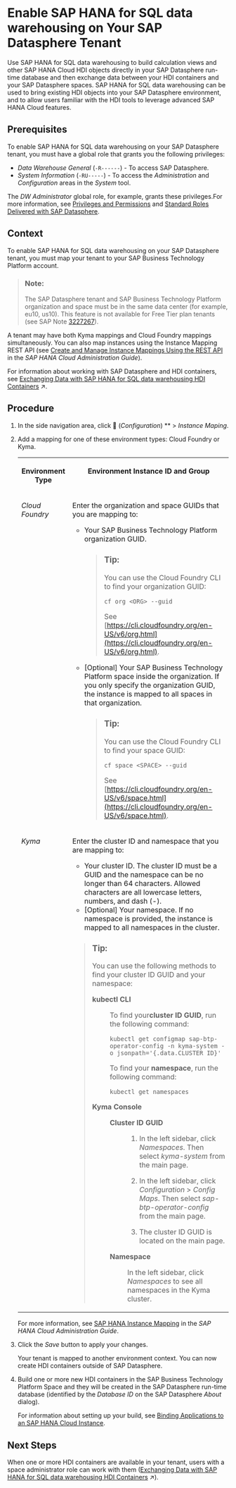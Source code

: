 <!-- loioe9a287849ccf41bb8a132d12dd3fdc8f -->

<link rel="stylesheet" type="text/css" href="../css/sap-icons.css"/>

# Enable SAP HANA for SQL data warehousing on Your SAP Datasphere Tenant

Use SAP HANA for SQL data warehousing to build calculation views and other SAP HANA Cloud HDI objects directly in your SAP Datasphere run-time database and then exchange data between your HDI containers and your SAP Datasphere spaces. SAP HANA for SQL data warehousing can be used to bring existing HDI objects into your SAP Datasphere environment, and to allow users familiar with the HDI tools to leverage advanced SAP HANA Cloud features.



<a name="loioe9a287849ccf41bb8a132d12dd3fdc8f__prereq_jch_t41_mfc"/>

## Prerequisites

To enable SAP HANA for SQL data warehousing on your SAP Datasphere tenant, you must have a global role that grants you the following privileges:

-   *Data Warehouse General* \(`-R------`\) - To access SAP Datasphere.
-   *System Information* \(`-RU-----`\) - To access the *Administration* and *Configuration* areas in the *System* tool.

The *DW Administrator* global role, for example, grants these privileges.For more information, see [Privileges and Permissions](../Managing-Users-and-Roles/privileges-and-permissions-d7350c6.md) and [Standard Roles Delivered with SAP Datasphere](../Managing-Users-and-Roles/standard-roles-delivered-with-sap-datasphere-a50a51d.md).



## Context

To enable SAP HANA for SQL data warehousing on your SAP Datasphere tenant, you must map your tenant to your SAP Business Technology Platform account.

> ### Note:  
> The SAP Datasphere tenant and SAP Business Technology Platform organization and space must be in the same data center \(for example, eu10, us10\). This feature is not available for Free Tier plan tenants \(see SAP Note [3227267](https://me.sap.com/notes/3227267)\).

A tenant may have both Kyma mappings and Cloud Foundry mappings simultaneously. You can also map instances using the Instance Mapping REST API \(see [Create and Manage Instance Mappings Using the REST API](https://help.sap.com/docs/hana-cloud/sap-hana-cloud-administration-guide/creating-and-managing-instance-mappings-using-rest-api) in the *SAP HANA Cloud Administration Guide*\).

For information about working with SAP Datasphere and HDI containers, see [Exchanging Data with SAP HANA for SQL data warehousing HDI Containers](https://help.sap.com/viewer/9f36ca35bc6145e4acdef6b4d852d560/DEV_CURRENT/en-US/1aec7ca95af24208a61c1a444b249d95.html "Users with a space administrator role can use SAP HANA for SQL data warehousing to build calculation views and other SAP HANA Cloud HDI objects directly in the run-time SAP HANA Cloud database and then exchange data between HDI containers and SAP Datasphere spaces. SAP HANA for SQL data warehousing can be used to bring existing HDI objects into your SAP Datasphere environment, and to allow users familiar with the HDI tools to leverage advanced SAP HANA Cloud features.") :arrow_upper_right:.



<a name="loioe9a287849ccf41bb8a132d12dd3fdc8f__steps_xxb_cty_tsb"/>

## Procedure

1.  In the side navigation area, click :wrench: \(*Configuration*\) ** \> *Instance Maping*.

2.  Add a mapping for one of these environment types: Cloud Foundry or Kyma.


    <table>
    <tr>
    <th valign="top">

    Environment Type
    
    </th>
    <th valign="top">

    Environment Instance ID and Group
    
    </th>
    </tr>
    <tr>
    <td valign="top">
    
    *Cloud Foundry* 
    
    </td>
    <td valign="top">
    
    Enter the organization and space GUIDs that you are mapping to:

    -   Your SAP Business Technology Platform organization GUID.

        > ### Tip:  
        > You can use the Cloud Foundry CLI to find your organization GUID:
        > 
        > ```
        > cf org <ORG> --guid
        > ```
        > 
        > See [https://cli.cloudfoundry.org/en-US/v6/org.html](https://cli.cloudfoundry.org/en-US/v6/org.html).

    -   \[Optional\] Your SAP Business Technology Platform space inside the organization. If you only specify the organization GUID, the instance is mapped to all spaces in that organization.

        > ### Tip:  
        > You can use the Cloud Foundry CLI to find your space GUID:
        > 
        > ```
        > cf space <SPACE> --guid
        > ```
        > 
        > See [https://cli.cloudfoundry.org/en-US/v6/space.html](https://cli.cloudfoundry.org/en-US/v6/space.html).



    
    </td>
    </tr>
    <tr>
    <td valign="top">
    
    *Kyma* 
    
    </td>
    <td valign="top">
    
    Enter the cluster ID and namespace that you are mapping to:

    -   Your cluster ID. The cluster ID must be a GUID and the namespace can be no longer than 64 characters. Allowed characters are all lowercase letters, numbers, and dash \(-\).
    -   \[Optional\] Your namespace. If no namespace is provided, the instance is mapped to all namespaces in the cluster.

    > ### Tip:  
    > You can use the following methods to find your cluster ID GUID and your namespace:
    > 
    > 
    > <dl>
    > <dt><b>
    > 
    > kubectl CLI
    > 
    > </b></dt>
    > <dd>
    > 
    > To find your**cluster ID GUID**, run the following command:
    > 
    > ```
    > kubectl get configmap sap-btp-operator-config -n kyma-system -o jsonpath='{.data.CLUSTER_ID}'
    > ```
    > 
    > To find your **namespace**, run the following command:
    > 
    > ```
    > kubectl get namespaces 
    > ```
    > 
    > 
    > 
    > </dd><dt><b>
    > 
    > Kyma Console
    > 
    > </b></dt>
    > <dd>
    > 
    > 
    > <dl>
    > <dt><b>
    > 
    > Cluster ID GUID
    > 
    > </b></dt>
    > <dd>
    > 
    > 1.  In the left sidebar, click *Namespaces*. Then select *kyma-system* from the main page.
    > 
    > 2.  In the left sidebar, click *Configuration* \> *Config Maps*. Then select *sap-btp-operator-config* from the main page.
    > 
    > 3.  The cluster ID GUID is located on the main page.
    > 
    > 
    > 
    > 
    > </dd><dt><b>
    > 
    > Namespace
    > 
    > </b></dt>
    > <dd>
    > 
    > In the left sidebar, click *Namespaces* to see all namespaces in the Kyma cluster.
    > 
    > 
    > 
    > </dd>
    > </dl>
    > 
    > 
    > 
    > </dd>
    > </dl>


    
    </td>
    </tr>
    </table>
    
    For more information, see [SAP HANA Instance Mapping](https://help.sap.com/docs/hana-cloud/sap-hana-cloud-administration-guide/sap-hana-instance-mapping) in the *SAP HANA Cloud Administration Guide*.

3.  Click the *Save* button to apply your changes.

    Your tenant is mapped to another environment context. You can now create HDI containers outside of SAP Datasphere.

4.  Build one or more new HDI containers in the SAP Business Technology Platform Space and they will be created in the SAP Datasphere run-time database \(identified by the *Database ID* on the SAP Datasphere *About* dialog\).

    For information about setting up your build, see [Binding Applications to an SAP HANA Cloud Instance](https://help.sap.com/docs/hana-cloud/sap-hana-cloud-getting-started-guide/binding-applications-to-sap-hana-cloud-instance).




<a name="loioe9a287849ccf41bb8a132d12dd3fdc8f__postreq_pr2_t51_mfc"/>

## Next Steps

When one or more HDI containers are available in your tenant, users with a space administrator role can work with them \([Exchanging Data with SAP HANA for SQL data warehousing HDI Containers](https://help.sap.com/viewer/9f36ca35bc6145e4acdef6b4d852d560/DEV_CURRENT/en-US/1aec7ca95af24208a61c1a444b249d95.html "Users with a space administrator role can use SAP HANA for SQL data warehousing to build calculation views and other SAP HANA Cloud HDI objects directly in the run-time SAP HANA Cloud database and then exchange data between HDI containers and SAP Datasphere spaces. SAP HANA for SQL data warehousing can be used to bring existing HDI objects into your SAP Datasphere environment, and to allow users familiar with the HDI tools to leverage advanced SAP HANA Cloud features.") :arrow_upper_right:\).

